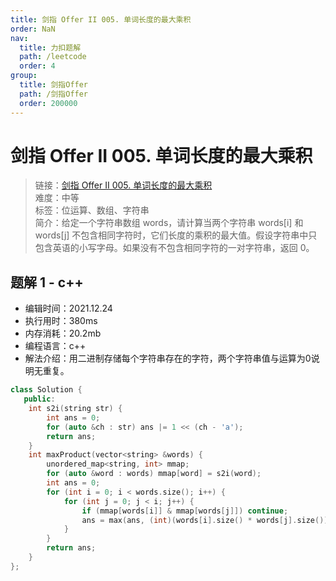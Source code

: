 ```yaml
---
title: 剑指 Offer II 005. 单词长度的最大乘积
order: NaN
nav:
  title: 力扣题解
  path: /leetcode
  order: 4
group:
  title: 剑指Offer
  path: /剑指Offer
  order: 200000
---
```


# 剑指 Offer II 005. 单词长度的最大乘积
    
> 链接：[剑指 Offer II 005. 单词长度的最大乘积](https://leetcode-cn.com/problems/aseY1I/)  
> 难度：中等  
> 标签：位运算、数组、字符串  
> 简介：给定一个字符串数组 words，请计算当两个字符串 words[i] 和 words[j] 不包含相同字符时，它们长度的乘积的最大值。假设字符串中只包含英语的小写字母。如果没有不包含相同字符的一对字符串，返回 0。
      
## 题解 1 - c++
- 编辑时间：2021.12.24
- 执行用时：380ms
- 内存消耗：20.2mb
- 编程语言：c++
- 解法介绍：用二进制存储每个字符串存在的字符，两个字符串值与运算为0说明无重复。
```c++
class Solution {
   public:
    int s2i(string str) {
        int ans = 0;
        for (auto &ch : str) ans |= 1 << (ch - 'a');
        return ans;
    }
    int maxProduct(vector<string> &words) {
        unordered_map<string, int> mmap;
        for (auto &word : words) mmap[word] = s2i(word);
        int ans = 0;
        for (int i = 0; i < words.size(); i++) {
            for (int j = 0; j < i; j++) {
                if (mmap[words[i]] & mmap[words[j]]) continue;
                ans = max(ans, (int)(words[i].size() * words[j].size()));
            }
        }
        return ans;
    }
};
```

      